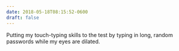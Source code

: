 ```yaml
---
date: 2018-05-18T08:15:52-0600
draft: false
---
```


Putting my touch-typing skills to the test by typing in long, random passwords while my eyes are dilated.

